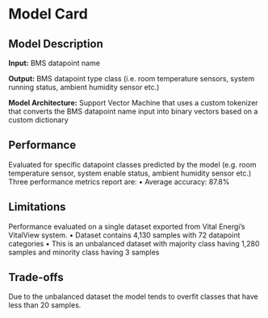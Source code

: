 # Model Card

## Model Description

**Input:** BMS datapoint name

**Output:** BMS datapoint type class (i.e. room temperature sensors, system running status, ambient humidity sensor etc.)

**Model Architecture:** Support Vector Machine that uses a custom tokenizer that converts the BMS datapoint name input into binary vectors based on a custom dictionary

## Performance

Evaluated for specific datapoint classes predicted by the model (e.g. room temperature sensor, system enable status, ambient humidity sensor etc.)
Three performance metrics report are:
•	Average accuracy: 87.8%

## Limitations

Performance evaluated on a single dataset exported from Vital Energi’s VitalView system.
•	Dataset contains 4,130 samples with 72 datapoint categories
•	This is an unbalanced dataset with majority class having 1,280 samples and minority class having 3 samples

## Trade-offs

Due to the unbalanced dataset the model tends to overfit classes that have less than 20 samples.

